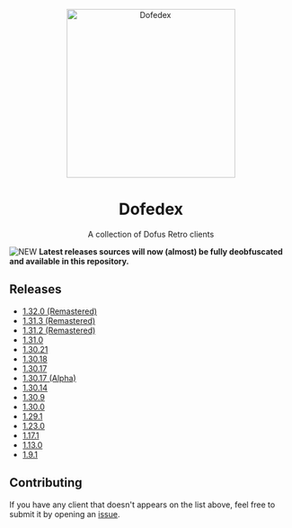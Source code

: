 <p align="center">
  <img
    alt="Dofedex"
    src="https://raw.githubusercontent.com/Dofera/Dofedex/master/dofedex.png"
    width="300"
  />
</p>
<h1 align="center">Dofedex</h1>
<p align="center">A collection of Dofus Retro clients</p>

![NEW](https://img.shields.io/static/v1?label=&message=NEW&color=red) **Latest releases sources will now (almost) be fully deobfuscated and available in this repository.**

Releases
-----
- [1.32.0 (Remastered)](https://github.com/Dofera/dofedex/releases/tag/1.32.0-remastered)
- [1.31.3 (Remastered)](https://github.com/Dofera/dofedex/releases/tag/1.31.3-remastered)
- [1.31.2 (Remastered)](https://github.com/Dofera/dofedex/releases/tag/1.31.2-remastered)
- [1.31.0](https://github.com/Dofera/dofedex/releases/tag/1.31.0)
- [1.30.21](https://github.com/Dofera/dofedex/releases/tag/1.30.21)
- [1.30.18](https://github.com/Dofera/dofedex/releases/tag/1.30.18)
- [1.30.17](https://github.com/Dofera/dofedex/releases/tag/1.30.17)
- [1.30.17 (Alpha)](https://github.com/Dofera/dofedex/releases/tag/1.30.17-alpha)
- [1.30.14](https://github.com/Dofera/dofedex/releases/tag/1.30.14)
- [1.30.9](https://github.com/Dofera/dofedex/releases/tag/1.30.9)
- [1.30.0](https://github.com/Dofera/dofedex/releases/tag/1.30.0)
- [1.29.1](https://github.com/Dofera/dofedex/releases/tag/1.29.1)
- [1.23.0](https://github.com/Dofera/dofedex/releases/tag/1.23.0)
- [1.17.1](https://github.com/Dofera/dofedex/releases/tag/1.17.1)
- [1.13.0](https://github.com/Dofera/dofedex/releases/tag/1.13.0)
- [1.9.1](https://github.com/Dofera/dofedex/releases/tag/1.9.1)

Contributing
-----
If you have any client that doesn't appears on the list above, feel free to submit it by opening an [issue](https://github.com/Dofera/Dofedex/issues/new).
